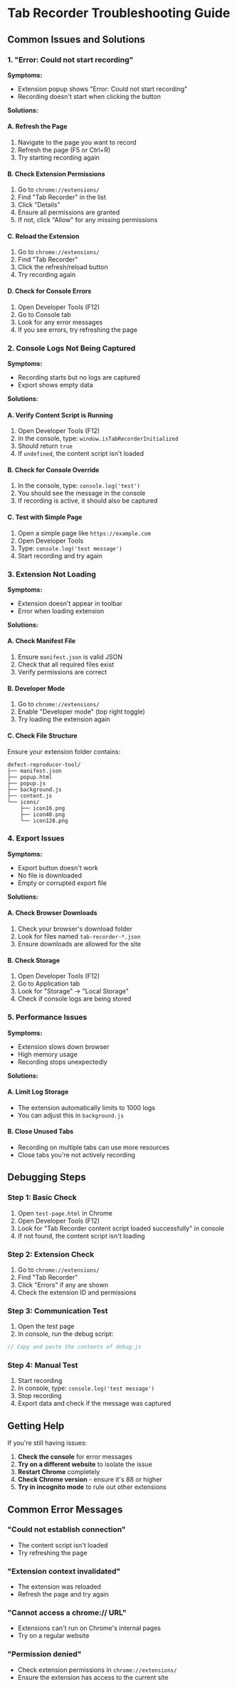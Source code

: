 # Tab Recorder Troubleshooting Guide

## Common Issues and Solutions

### 1. "Error: Could not start recording"

**Symptoms:**
- Extension popup shows "Error: Could not start recording"
- Recording doesn't start when clicking the button

**Solutions:**

#### A. Refresh the Page
1. Navigate to the page you want to record
2. Refresh the page (F5 or Ctrl+R)
3. Try starting recording again

#### B. Check Extension Permissions
1. Go to `chrome://extensions/`
2. Find "Tab Recorder" in the list
3. Click "Details"
4. Ensure all permissions are granted
5. If not, click "Allow" for any missing permissions

#### C. Reload the Extension
1. Go to `chrome://extensions/`
2. Find "Tab Recorder"
3. Click the refresh/reload button
4. Try recording again

#### D. Check for Console Errors
1. Open Developer Tools (F12)
2. Go to Console tab
3. Look for any error messages
4. If you see errors, try refreshing the page

### 2. Console Logs Not Being Captured

**Symptoms:**
- Recording starts but no logs are captured
- Export shows empty data

**Solutions:**

#### A. Verify Content Script is Running
1. Open Developer Tools (F12)
2. In the console, type: `window.isTabRecorderInitialized`
3. Should return `true`
4. If `undefined`, the content script isn't loaded

#### B. Check for Console Override
1. In the console, type: `console.log('test')`
2. You should see the message in the console
3. If recording is active, it should also be captured

#### C. Test with Simple Page
1. Open a simple page like `https://example.com`
2. Open Developer Tools
3. Type: `console.log('test message')`
4. Start recording and try again

### 3. Extension Not Loading

**Symptoms:**
- Extension doesn't appear in toolbar
- Error when loading extension

**Solutions:**

#### A. Check Manifest File
1. Ensure `manifest.json` is valid JSON
2. Check that all required files exist
3. Verify permissions are correct

#### B. Developer Mode
1. Go to `chrome://extensions/`
2. Enable "Developer mode" (top right toggle)
3. Try loading the extension again

#### C. Check File Structure
Ensure your extension folder contains:
```
defect-reproducer-tool/
├── manifest.json
├── popup.html
├── popup.js
├── background.js
├── content.js
└── icons/
    ├── icon16.png
    ├── icon48.png
    └── icon128.png
```

### 4. Export Issues

**Symptoms:**
- Export button doesn't work
- No file is downloaded
- Empty or corrupted export file

**Solutions:**

#### A. Check Browser Downloads
1. Check your browser's download folder
2. Look for files named `tab-recorder-*.json`
3. Ensure downloads are allowed for the site

#### B. Check Storage
1. Open Developer Tools (F12)
2. Go to Application tab
3. Look for "Storage" → "Local Storage"
4. Check if console logs are being stored

### 5. Performance Issues

**Symptoms:**
- Extension slows down browser
- High memory usage
- Recording stops unexpectedly

**Solutions:**

#### A. Limit Log Storage
- The extension automatically limits to 1000 logs
- You can adjust this in `background.js`

#### B. Close Unused Tabs
- Recording on multiple tabs can use more resources
- Close tabs you're not actively recording

## Debugging Steps

### Step 1: Basic Check
1. Open `test-page.html` in Chrome
2. Open Developer Tools (F12)
3. Look for "Tab Recorder content script loaded successfully" in console
4. If not found, the content script isn't loading

### Step 2: Extension Check
1. Go to `chrome://extensions/`
2. Find "Tab Recorder"
3. Click "Errors" if any are shown
4. Check the extension ID and permissions

### Step 3: Communication Test
1. Open the test page
2. In console, run the debug script:
```javascript
// Copy and paste the contents of debug.js
```

### Step 4: Manual Test
1. Start recording
2. In console, type: `console.log('test message')`
3. Stop recording
4. Export data and check if the message was captured

## Getting Help

If you're still having issues:

1. **Check the console** for error messages
2. **Try on a different website** to isolate the issue
3. **Restart Chrome** completely
4. **Check Chrome version** - ensure it's 88 or higher
5. **Try in incognito mode** to rule out other extensions

## Common Error Messages

### "Could not establish connection"
- The content script isn't loaded
- Try refreshing the page

### "Extension context invalidated"
- The extension was reloaded
- Refresh the page and try again

### "Cannot access a chrome:// URL"
- Extensions can't run on Chrome's internal pages
- Try on a regular website

### "Permission denied"
- Check extension permissions in `chrome://extensions/`
- Ensure the extension has access to the current site 